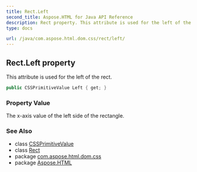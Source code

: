 ```yaml
---
title: Rect.Left
second_title: Aspose.HTML for Java API Reference
description: Rect property. This attribute is used for the left of the rect
type: docs

url: /java/com.aspose.html.dom.css/rect/left/
---
```

## Rect.Left property

This attribute is used for the left of the rect.

```java
public CSSPrimitiveValue Left { get; }
```

### Property Value

The x-axis value of the left side of the rectangle.

### See Also

* class [CSSPrimitiveValue](../../cssprimitivevalue/)
* class [Rect](../)
* package [com.aspose.html.dom.css](../../../com.aspose.html.dom.css/)
* package [Aspose.HTML](../../../)
